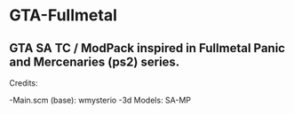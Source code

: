 # GTA-Fullmetal
GTA SA TC / ModPack inspired in Fullmetal Panic and Mercenaries (ps2) series.
------------------------------------------------------------------------------
Credits:

-Main.scm (base): wmysterio
-3d Models: SA-MP
